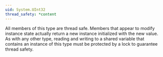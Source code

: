 ```yaml
---
uid: System.UInt32
thread_safety: *content
---
```


All members of this type are thread safe. Members that appear to modify instance state actually return a new instance initialized with the new value. As with any other type, reading and writing to a shared variable that contains an instance of this type must be protected by a lock to guarantee thread safety.


